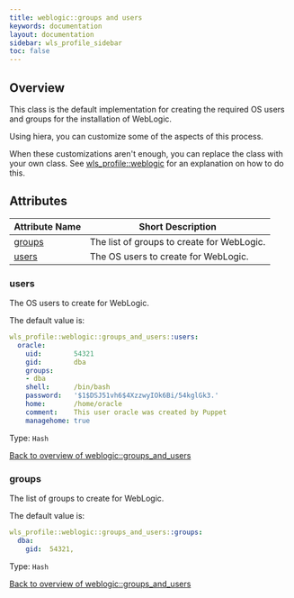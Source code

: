 ```yaml
---
title: weblogic::groups and users
keywords: documentation
layout: documentation
sidebar: wls_profile_sidebar
toc: false
---
```

## Overview

This class is the default implementation for creating the required OS users and groups for the installation of WebLogic.

Using hiera, you can customize some of the aspects of this process.

When these customizations aren't enough, you can replace the class with your own class. See [wls_profile::weblogic](./weblogic.html) for an explanation on how to do this.






## Attributes



Attribute Name                               | Short Description                          |
-------------------------------------------- | ------------------------------------------ |
[groups](#weblogic::groups_and_users_groups) | The list of groups to create for WebLogic. |
[users](#weblogic::groups_and_users_users)   | The OS users to create for WebLogic.       |




### users<a name='weblogic::groups_and_users_users'>

The OS users to create for WebLogic.

The default value is:

```yaml
wls_profile::weblogic::groups_and_users::users:
  oracle:
    uid:        54321
    gid:        dba
    groups:
    - dba
    shell:      /bin/bash
    password:   '$1$DSJ51vh6$4XzzwyIOk6Bi/54kglGk3.'
    home:       /home/oracle
    comment:    This user oracle was created by Puppet
    managehome: true
```
Type: `Hash`


[Back to overview of weblogic::groups_and_users](#attributes)

### groups<a name='weblogic::groups_and_users_groups'>

The list of groups to create for WebLogic.

The default value is:

```yaml
wls_profile::weblogic::groups_and_users::groups:
  dba:
    gid:  54321,
```

Type: `Hash`


[Back to overview of weblogic::groups_and_users](#attributes)
